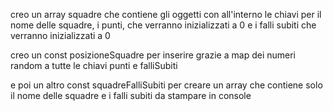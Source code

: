 creo un array squadre che contiene gli oggetti con all'interno le chiavi per il nome delle squadre, i punti, che verranno inizializzati a 0 e i falli subiti che verranno inizializzati a 0

creo un const posizioneSquadre per inserire grazie a map dei numeri random a tutte le chiavi punti e falliSubiti 

e poi un altro const squadreFalliSubiti per creare un array che contiene solo il nome delle squadre e i falli subiti da stampare in console